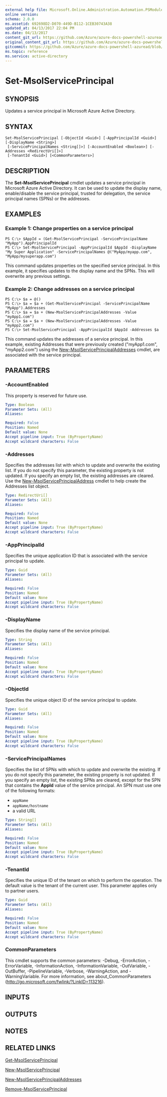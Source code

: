 ```yaml
---
external help file: Microsoft.Online.Administration.Automation.PSModule.dll-Help.xml
online version:
schema: 2.0.0
ms.assetid: 692698D2-D070-449D-B112-1CEB30743A38
updated_at: 04/13/2017 22:04 PM
ms.date: 04/13/2017
content_git_url: https://github.com/Azure/azure-docs-powershell-azuread/blob/RobdeJong-patch-12/Azure%20AD%20Cmdlets/MSOnline/v1/Set-MsolServicePrincipal.md
original_content_git_url: https://github.com/Azure/azure-docs-powershell-azuread/blob/RobdeJong-patch-12/Azure%20AD%20Cmdlets/MSOnline/v1/Set-MsolServicePrincipal.md
gitcommit: https://github.com/Azure/azure-docs-powershell-azuread/blob/c0bdb3a258f28907c126b94b7a1fd3aa8ee3e803
ms.topic: reference
ms.service: active-directory
---
```


# Set-MsolServicePrincipal

## SYNOPSIS
Updates a service principal in Microsoft Azure Active Directory.

## SYNTAX

```
Set-MsolServicePrincipal [-ObjectId <Guid>] [-AppPrincipalId <Guid>] [-DisplayName <String>]
 [-ServicePrincipalNames <String[]>] [-AccountEnabled <Boolean>] [-Addresses <RedirectUri[]>]
 [-TenantId <Guid>] [<CommonParameters>]
```

## DESCRIPTION
The **Set-MsolServicePrincipal** cmdlet updates a service principal in Microsoft Azure Active Directory.
It can be used to update the display name, enable/disable the service principal, trusted for delegation, the service principal names (SPNs) or the addresses.

## EXAMPLES

### Example 1: Change properties on a service principal
```
PS C:\> $AppId = (Get-MsolServicePrincipal -ServicePrincipalName "MyApp").AppPrincipalId
PS C:\> Set-MsolServicePrincipal -AppPrincipalId $AppId -DisplayName "My Super Application" -ServicePrincipalNames @("MyApp/myapp.com", "MyApp/mysuperapp.com")
```

This command updates properties on the specified service principal.
In this example, it specifies updates to the display name and the SPNs.
This will overwrite any previous settings.

### Example 2: Change addresses on a service principal
```
PS C:\> $a = @()
PS C:\> $a = $a + (Get-MsolServicePrincipal -ServicePrincipalName "MyApp").Addresses
PS C:\> $a = $a + (New-MsolServicePrincipalAddresses -Value "myApp1.com")
PS C:\> $a = $a + (New-MsolServicePrincipalAddresses -Value "myApp2.com")
PS C:\> Set-MsolServicePrincipal -AppPrincipalId $AppId -Addresses $a
```

This command updates the addresses of a service principal.
In this example, existing Addresses that were previously created ("myApp1.com", "myApp2.com") using the [New-MsolServicePrincipalAddresses](./New-MsolServicePrincipalAddresses.md) cmdlet, are associated with the service principal.

## PARAMETERS

### -AccountEnabled
This property is reserved for future use.

```yaml
Type: Boolean
Parameter Sets: (All)
Aliases:

Required: False
Position: Named
Default value: None
Accept pipeline input: True (ByPropertyName)
Accept wildcard characters: False
```

### -Addresses
Specifies the addresses list with which to update and overwrite the existing list.
If you do not specify this parameter, the existing property is not updated.
If you specify an empty list, the existing addresses are cleared.
Use the [New-MsolServicePrincipalAddress](./New-MsolServicePrincipalAddresses.md) cmdlet to help create the Addresses list object.

```yaml
Type: RedirectUri[]
Parameter Sets: (All)
Aliases:

Required: False
Position: Named
Default value: None
Accept pipeline input: True (ByPropertyName)
Accept wildcard characters: False
```

### -AppPrincipalId
Specifies the unique application ID that is associated with the service principal to update.

```yaml
Type: Guid
Parameter Sets: (All)
Aliases:

Required: False
Position: Named
Default value: None
Accept pipeline input: True (ByPropertyName)
Accept wildcard characters: False
```

### -DisplayName
Specifies the display name of the service principal.

```yaml
Type: String
Parameter Sets: (All)
Aliases:

Required: False
Position: Named
Default value: None
Accept pipeline input: True (ByPropertyName)
Accept wildcard characters: False
```

### -ObjectId
Specifies the unique object ID of the service principal to update.

```yaml
Type: Guid
Parameter Sets: (All)
Aliases:

Required: False
Position: Named
Default value: None
Accept pipeline input: True (ByPropertyName)
Accept wildcard characters: False
```

### -ServicePrincipalNames
Specifies the list of SPNs with which to update and overwrite the existing.
If you do not specify this parameter, the existing property is not updated.
If you specify an empty list, the existing SPNs are cleared, except for the SPN that contains the **AppId** value of the service principal.
An SPN must use one of the following formats:

* `appName`
* `appName/hostname`
* a valid URL

```yaml
Type: String[]
Parameter Sets: (All)
Aliases:

Required: False
Position: Named
Default value: None
Accept pipeline input: True (ByPropertyName)
Accept wildcard characters: False
```

### -TenantId
Specifies the unique ID of the tenant on which to perform the operation.
The default value is the tenant of the current user.
This parameter applies only to partner users.


```yaml
Type: Guid
Parameter Sets: (All)
Aliases:

Required: False
Position: Named
Default value: None
Accept pipeline input: True (ByPropertyName)
Accept wildcard characters: False
```

### CommonParameters
This cmdlet supports the common parameters: -Debug, -ErrorAction, -ErrorVariable, -InformationAction, -InformationVariable, -OutVariable, -OutBuffer, -PipelineVariable, -Verbose, -WarningAction, and -WarningVariable. For more information, see about_CommonParameters (http://go.microsoft.com/fwlink/?LinkID=113216).

## INPUTS

## OUTPUTS

## NOTES

## RELATED LINKS
[Get-MsolServicePrincipal](./Get-MsolServicePrincipal.md)

[New-MsolServicePrincipal](./New-MsolServicePrincipal.md)

[New-MsolServicePrincipalAddresses](./New-MsolServicePrincipalAddresses.md)

[Remove-MsolServicePrincipal](./Remove-MsolServicePrincipal.md)
